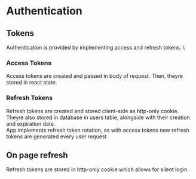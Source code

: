 ﻿# Authentication

Tokens
---------------------
Authentication is provided by implementing access and refresh tokens. \

### Access Tokens
Access tokens are created and passed in body of request. Then, theyre stored in react state. 

### Refresh Tokens
Refresh tokens are created and stored client-side as http-only cookie. Theyre also stored
in database in users table, alongside with their creation and expiration date. \
App implements refresh token rotation, as with access tokens new refresh tokens are generated every user request

On page refresh
---------------------
Refresh tokens are stored in http-only cookie which allows for silent login.